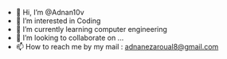 - 👋 Hi, I’m @Adnan10v
- 👀 I’m interested in Coding
- 🌱 I’m currently learning computer engineering
- 💞️ I’m looking to collaborate on ...
- 📫 How to reach me by my mail : adnanezaroual8@gmail.com

<!---
Adnan10v/Adnan10v is a ✨ special ✨ repository because its `README.md` (this file) appears on your GitHub profile.
You can click the Preview link to take a look at your changes.
--->
